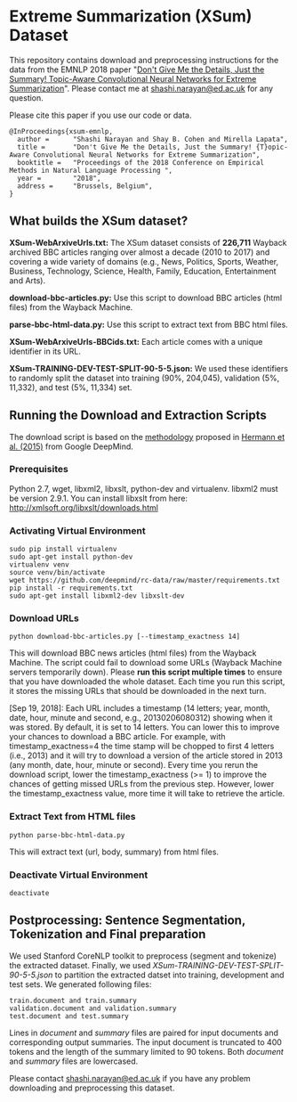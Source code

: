 # Extreme Summarization (XSum) Dataset

This repository contains download and preprocessing instructions for the data from the EMNLP 2018 paper "[Don't Give Me the Details, Just the Summary! Topic-Aware Convolutional Neural Networks for Extreme Summarization](https://arxiv.org/abs/1808.08745)". Please contact me at shashi.narayan@ed.ac.uk for any question.

Please cite this paper if you use our code or data.
```
@InProceedings{xsum-emnlp,
  author =      "Shashi Narayan and Shay B. Cohen and Mirella Lapata",
  title =       "Don't Give Me the Details, Just the Summary! {T}opic-Aware Convolutional Neural Networks for Extreme Summarization",
  booktitle =   "Proceedings of the 2018 Conference on Empirical Methods in Natural Language Processing ",
  year =        "2018",
  address =     "Brussels, Belgium",
}
```

## What builds the XSum dataset?

**XSum-WebArxiveUrls.txt:** The XSum dataset consists of **226,711** Wayback archived BBC articles ranging over almost a decade (2010 to 2017) and covering a wide variety of domains (e.g., News, Politics, Sports, Weather, Business, Technology, Science, Health, Family, Education, Entertainment and Arts). 

**download-bbc-articles.py:** Use this script to download BBC articles (html files) from the Wayback Machine.

**parse-bbc-html-data.py:** Use this script to extract text from BBC html files.

**XSum-WebArxiveUrls-BBCids.txt:** Each article comes with a unique identifier in its URL.

**XSum-TRAINING-DEV-TEST-SPLIT-90-5-5.json:** We used these identifiers to randomly split the dataset into training (90%, 204,045), validation (5%, 11,332), and test (5%, 11,334) set.

## Running the Download and Extraction Scripts

The download script is based on the [methodology](https://github.com/deepmind/rc-data/) proposed in [Hermann et al. (2015)](http://arxiv.org/abs/1506.03340) from Google DeepMind. 

### Prerequisites
Python 2.7, wget, libxml2, libxslt, python-dev and virtualenv. libxml2 must be version 2.9.1. You can install libxslt from here: http://xmlsoft.org/libxslt/downloads.html

### Activating Virtual Environment
```
sudo pip install virtualenv
sudo apt-get install python-dev
virtualenv venv
source venv/bin/activate
wget https://github.com/deepmind/rc-data/raw/master/requirements.txt
pip install -r requirements.txt
sudo apt-get install libxml2-dev libxslt-dev
```

### Download URLs
```
python download-bbc-articles.py [--timestamp_exactness 14]
```
This will download BBC news articles (html files) from the Wayback Machine. The script could fail to download some URLs (Wayback Machine servers temporarily down). Please **run this script multiple times** to ensure that you have downloaded the whole dataset. Each time you run this script, it stores the missing URLs that should be downloaded in the next turn.

[Sep 19, 2018]: Each URL includes a timestamp (14 letters; year, month, date, hour, minute and second, e.g., 20130206080312) showing when it was stored. By default, it is set to 14 letters. You can lower this to improve your chances to download a BBC article. For example, with timestamp_exactness=4 the time stamp will be chopped to first 4 letters (i.e., 2013) and it will try to download a version of the article stored in 2013 (any month, date, hour, minute or second). Every time you rerun the download script, lower the timestamp_exactness (>= 1) to improve the chances of getting missed URLs from the previous step. However, lower the timestamp_exactness value, more time it will take to retrieve the article.

### Extract Text from HTML files
```
python parse-bbc-html-data.py
```
This will extract text (url, body, summary) from html files. 

### Deactivate Virtual Environment
```deactivate```

## Postprocessing: Sentence Segmentation, Tokenization and Final preparation

We used Stanford CoreNLP toolkit to preprocess (segment and tokenize) the extracted dataset. Finally, we used  *XSum-TRAINING-DEV-TEST-SPLIT-90-5-5.json* to partition the extracted datset into training, development and test sets. We generated following files: 
```
train.document and train.summary
validation.document and validation.summary
test.document and test.summary
```

Lines in *document* and *summary* files are paired for input documents and corresponding output summaries. The input document is truncated to 400 tokens and the length of the summary limited to 90 tokens. Both *document* and *summary* files are lowercased. 


Please contact shashi.narayan@ed.ac.uk if you have any problem downloading and preprocessing this dataset.



